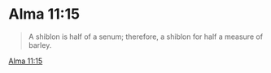 # Alma 11:15

> A shiblon is half of a senum; therefore, a shiblon for half a measure of barley.

[Alma 11:15](https://www.churchofjesuschrist.org/study/scriptures/bofm/alma/11?lang=eng&id=p15#p15)


